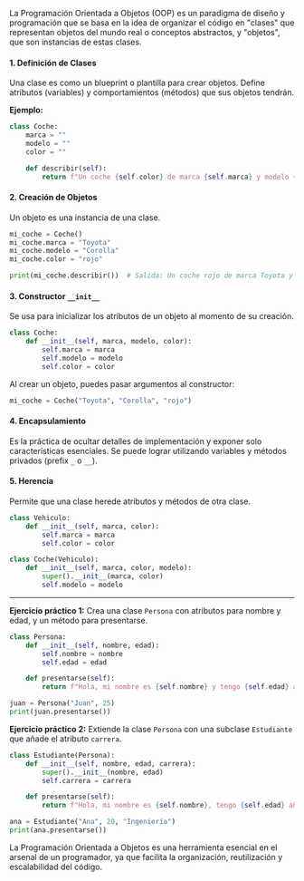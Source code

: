 
La Programación Orientada a Objetos (OOP) es un paradigma de diseño y programación que se basa en la idea de organizar el código en "clases" que representan objetos del mundo real o conceptos abstractos, y "objetos", que son instancias de estas clases.

#### **1. Definición de Clases**

Una clase es como un blueprint o plantilla para crear objetos. Define atributos (variables) y comportamientos (métodos) que sus objetos tendrán.

**Ejemplo:**

```python
class Coche:
    marca = ""
    modelo = ""
    color = ""

    def describir(self):
        return f"Un coche {self.color} de marca {self.marca} y modelo {self.modelo}"
```

#### **2. Creación de Objetos**

Un objeto es una instancia de una clase.

```python
mi_coche = Coche()
mi_coche.marca = "Toyota"
mi_coche.modelo = "Corolla"
mi_coche.color = "rojo"

print(mi_coche.describir())  # Salida: Un coche rojo de marca Toyota y modelo Corolla
```

#### **3. Constructor `__init__`**

Se usa para inicializar los atributos de un objeto al momento de su creación.

```python
class Coche:
    def __init__(self, marca, modelo, color):
        self.marca = marca
        self.modelo = modelo
        self.color = color
```

Al crear un objeto, puedes pasar argumentos al constructor:

```python
mi_coche = Coche("Toyota", "Corolla", "rojo")
```

#### **4. Encapsulamiento**

Es la práctica de ocultar detalles de implementación y exponer solo características esenciales. Se puede lograr utilizando variables y métodos privados (prefix `_` o `__`).

#### **5. Herencia**

Permite que una clase herede atributos y métodos de otra clase.

```python
class Vehiculo:
    def __init__(self, marca, color):
        self.marca = marca
        self.color = color

class Coche(Vehiculo):
    def __init__(self, marca, color, modelo):
        super().__init__(marca, color)
        self.modelo = modelo
```

---

**Ejercicio práctico 1:** Crea una clase `Persona` con atributos para nombre y edad, y un método para presentarse.

```python
class Persona:
    def __init__(self, nombre, edad):
        self.nombre = nombre
        self.edad = edad

    def presentarse(self):
        return f"Hola, mi nombre es {self.nombre} y tengo {self.edad} años."

juan = Persona("Juan", 25)
print(juan.presentarse())
```

**Ejercicio práctico 2:** Extiende la clase `Persona` con una subclase `Estudiante` que añade el atributo `carrera`.

```python
class Estudiante(Persona):
    def __init__(self, nombre, edad, carrera):
        super().__init__(nombre, edad)
        self.carrera = carrera

    def presentarse(self):
        return f"Hola, mi nombre es {self.nombre}, tengo {self.edad} años y estudio {self.carrera}."

ana = Estudiante("Ana", 20, "Ingeniería")
print(ana.presentarse())
```

La Programación Orientada a Objetos es una herramienta esencial en el arsenal de un programador, ya que facilita la organización, reutilización y escalabilidad del código.